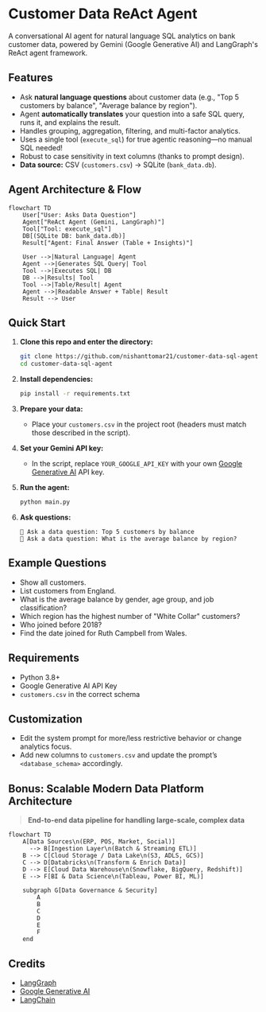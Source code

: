 # Customer Data ReAct Agent

A conversational AI agent for natural language SQL analytics on bank customer data, powered by Gemini (Google Generative AI) and LangGraph's ReAct agent framework.

## Features

- Ask **natural language questions** about customer data (e.g., "Top 5 customers by balance", "Average balance by region").
- Agent **automatically translates** your question into a safe SQL query, runs it, and explains the result.
- Handles grouping, aggregation, filtering, and multi-factor analytics.
- Uses a single tool (`execute_sql`) for true agentic reasoning—no manual SQL needed!
- Robust to case sensitivity in text columns (thanks to prompt design).
- **Data source:** CSV (`customers.csv`) → SQLite (`bank_data.db`).

## Agent Architecture & Flow

```mermaid
flowchart TD
    User["User: Asks Data Question"]
    Agent["ReAct Agent (Gemini, LangGraph)"]
    Tool["Tool: execute_sql"]
    DB[(SQLite DB: bank_data.db)]
    Result["Agent: Final Answer (Table + Insights)"]

    User -->|Natural Language| Agent
    Agent -->|Generates SQL Query| Tool
    Tool -->|Executes SQL| DB
    DB -->|Results| Tool
    Tool -->|Table/Result| Agent
    Agent -->|Readable Answer + Table| Result
    Result --> User
```

## Quick Start

1. **Clone this repo and enter the directory:**
    ```sh
    git clone https://github.com/nishanttomar21/customer-data-sql-agent.git
    cd customer-data-sql-agent
    ```

2. **Install dependencies:**
    ```sh
    pip install -r requirements.txt
    ```

3. **Prepare your data:**
    - Place your `customers.csv` in the project root (headers must match those described in the script).

4. **Set your Gemini API key:**
    - In the script, replace `YOUR_GOOGLE_API_KEY` with your own [Google Generative AI](https://aistudio.google.com/app/apikey) API key.

5. **Run the agent:**
    ```sh
    python main.py
    ```

6. **Ask questions:**
    ```
    💬 Ask a data question: Top 5 customers by balance
    💬 Ask a data question: What is the average balance by region?
    ```

## Example Questions

- Show all customers.
- List customers from England.
- What is the average balance by gender, age group, and job classification?
- Which region has the highest number of "White Collar" customers?
- Who joined before 2018?
- Find the date joined for Ruth Campbell from Wales.

## Requirements

- Python 3.8+
- Google Generative AI API Key
- `customers.csv` in the correct schema

## Customization

- Edit the system prompt for more/less restrictive behavior or change analytics focus.
- Add new columns to `customers.csv` and update the prompt’s `<database_schema>` accordingly.

## Bonus: Scalable Modern Data Platform Architecture

> **End-to-end data pipeline for handling large-scale, complex data**

```mermaid
flowchart TD
    A[Data Sources\n(ERP, POS, Market, Social)]
      --> B[Ingestion Layer\n(Batch & Streaming ETL)]
    B --> C[Cloud Storage / Data Lake\n(S3, ADLS, GCS)]
    C --> D[Databricks\n(Transform & Enrich Data)]
    D --> E[Cloud Data Warehouse\n(Snowflake, BigQuery, Redshift)]
    E --> F[BI & Data Science\n(Tableau, Power BI, ML)]

    subgraph G[Data Governance & Security]
        A
        B
        C
        D
        E
        F
    end
```

## Credits

- [LangGraph](https://github.com/langchain-ai/langgraph)
- [Google Generative AI](https://ai.google.dev/)
- [LangChain](https://github.com/langchain-ai/langchain)

